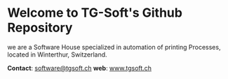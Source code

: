 Welcome to TG-Soft's Github Repository
======================================

we are a Software House specialized in automation of printing Processes, located in Winterthur, Switzerland.

**Contact**: software@tgsoft.ch
**web**: www.tgsoft.ch
